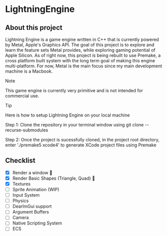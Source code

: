 # LightningEngine

## About this project

Lightning Engine is a game engine written in C++ that is currently powered by Metal, Apple's Graphics API. The goal of this project is to explore and learn the feature sets Metal provides, while exploring gaming
potential of Apple Silicon. As of right now, this project is being rebuilt to use Premake, a cross platform built system with the long term goal of making this engine multi-platform. For now,
Metal is the main focus since my main development machine is a Macbook. 

> [!NOTE]
> This game engine is currently very primitive and is not intended for commercial use.
>


> [!TIP]
> Here is how to setup Lightning Engine on your local machine
>
> Step 1: Clone the repository in your terminal window using git clone --recurse-submodules <Github clone link>
>
> Step 2: Once the project is sucessfully cloned, in the project root directory, enter './premake5 xcode4' to generate XCode project files using Premake



## Checklist
- [x] Render a window :tada:
- [x] Render Basic Shapes (Triangle, Quad) :tada:
- [x] Textures
- [ ] Sprite Animation (WIP)
- [ ] Input System
- [ ] Physics
- [ ] DearImGui support
- [ ] Argument Buffers
- [ ] Camera
- [ ] Native Scripting System
- [ ] ECS
